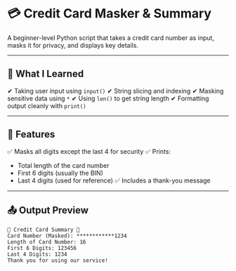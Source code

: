 # 💳 Credit Card Masker & Summary

A beginner-level Python script that takes a credit card number as input, masks it for privacy, and displays key details.

---

## 🧠 What I Learned

✔ Taking user input using `input()`
✔ String slicing and indexing
✔ Masking sensitive data using `*`
✔ Using `len()` to get string length
✔ Formatting output cleanly with `print()`

---

## 🧩 Features

✅ Masks all digits except the last 4 for security
✅ Prints:

* Total length of the card number
* First 6 digits (usually the BIN)
* Last 4 digits (used for reference)
  ✅ Includes a thank-you message

---

## 📤 Output Preview

```
🔹 Credit Card Summary 🔹  
Card Number (Masked): ************1234  
Length of Card Number: 16  
First 6 Digits: 123456  
Last 4 Digits: 1234  
Thank you for using our service!
```